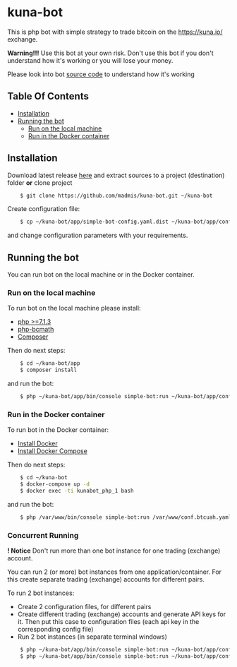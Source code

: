 # kuna-bot

This is php bot with simple strategy to trade bitcoin 
on the https://kuna.io/ exchange.

**Warning!!!** Use this bot at your own risk. 
Don't use this bot if you don't understand how it's working or you will lose your money.

Please look into bot [source code](https://github.com/madmis/kuna-bot/blob/master/app/src/Bot/SimpleBot.php) to understand how it's working


## Table Of Contents

- [Installation](#installation)
- [Running the bot](#running-the-bot)
    - [Run on the local machine](#run-on-the-local-machine)
    - [Run in the Docker container](#run-in-the-docker-container)


## Installation

Download latest release [here](https://github.com/madmis/kuna-bot/releases) 
and extract sources to a project (destination) folder **or** clone project
```bash
    $ git clone https://github.com/madmis/kuna-bot.git ~/kuna-bot
```

Create configuration file:
```bash
    $ cp ~/kuna-bot/app/simple-bot-config.yaml.dist ~/kuna-bot/app/conf.btcuah.yaml
```
and change configuration parameters with your requirements.


## Running the bot

You can run bot on the local machine or in the Docker container.

### Run on the local machine
To run bot on the local machine please install: 
* [php >=7.1.3](http://php.net/manual/en/install.php)
* [php-bcmath](http://php.net/manual/en/book.bc.php)
* [Сomposer](https://getcomposer.org/doc/00-intro.md)

Then do next steps:
```bash
    $ cd ~/kuna-bot/app
    $ composer install
```
and run the bot:
```bash
    $ php ~/kuna-bot/app/bin/console simple-bot:run ~/kuna-bot/app/conf.btcuah.yaml 
```


### Run in the Docker container 
To run bot in the Docker container:
* [Install Docker](https://docs.docker.com/engine/installation/)
* [Install Docker Compose](https://docs.docker.com/compose/install/)

Then do next steps:
```bash
    $ cd ~/kuna-bot
    $ docker-compose up -d
    $ docker exec -ti kunabot_php_1 bash
```
and run the bot:
```bash
    $ php /var/www/bin/console simple-bot:run /var/www/conf.btcuah.yaml 
```

### Concurrent Running
**! Notice** Don't run more than one bot instance for one trading (exchange) account.

You can run 2 (or more) bot instances from one application/container.
For this create separate trading (exchange) accounts for different pairs.

To run 2 bot instances:
* Create 2 configuration files, for different pairs
* Create different trading (exchange) accounts and generate API keys for it. 
Then put this case to configuration files (each api key in the corresponding config file)
* Run 2 bot instances (in separate terminal windows)
```bash
    $ php ~/kuna-bot/app/bin/console simple-bot:run ~/kuna-bot/app/conf.btcuah.yaml 
    $ php ~/kuna-bot/app/bin/console simple-bot:run ~/kuna-bot/app/conf.ethuah.yaml 
```

